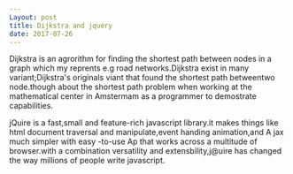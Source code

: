 ```yaml
---
Layout: post
title: Dijkstra and jquery
date: 2017-07-26
---
```


Dijkstra
is an agrorithm for finding the shortest path between nodes in a graph which  my reprents e.g road networks.Dijkstra exist in many  variant;Dijkstra's originals viant that found  the  shortest path  betweentwo node.though about the shortest path  problem when working at the mathematical center in Amstermam as a programmer to demostrate capabilities.


jQuire
is a fast,small and feature-rich javascript library.it makes things  like html  document traversal and manipulate,event handing animation,and A jax much simpler with  easy -to-use Ap that works  across a multitude of browser.with a combination  versatility and extensbility,j@uire has changed the way millions of people write javascript.
